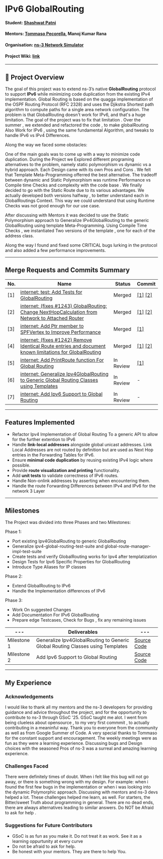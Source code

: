 # IPv6 GlobalRouting


#### Student: [Shashwat Patni](https://gitlab.com/sHasHh)
#### Mentors: [Tommaso Pecorella](https://gitlab.com/tommypec), Manoj Kumar Rana
#### Organisation: [ns-3 Network Simulator](https://www.nsnam.org/)
#### Project Wiki: [link](https://www.nsnam.org/wiki/GSOC2025Ipv6GlobalRouting)

---

## 📖 Project Overview

The goal of this project was to extend ns-3’s native **GlobalRouting** protocol to support **IPv6** while minimizing code duplication from the existing IPv4 implementation. Global Routing is based on the quagga implementation of the OSPF Routing Protocol (RFC 2328) and uses the Djikstra Shortest path algorithm to compute paths for a single area network configuration. The problem is that GlobalRouting doesn't work for IPv6, and that's a huge limitation. The goal of the project was to fix that limitation  . Over the summer , we extended and refactored the code , to make globalRouting Also Work for IPv6 , using the same fundamental Algorithm, and tweaks to handle IPv6 vs IPv4 Differences.


Along the way we faced some obstacles:

One of the main goals was to come up with a way to minimize code duplication.
During the Project we Explored different programing alternatives to the problem, namely static polymorphism vs dynamic vs a hybrid approach. Each Design came with its own Pros and Cons . We felt that Template Meta-Programming offerred the best alternative. The tradeoff between dynamic and Static Polymorphism was runtime Performance vs Compile time Checks and complexity with the code base . We finally decided to go with the Static Route due to its various advantages. 
We actually developed both versions halfway , to better understand each in GlobalRoutings Context. This way we could understand that using Runtime Checks was not good enough for our use case.

After discussing with Mentors it was decided to use the Static Polymorphism approach to Generalize IPv4GlobalRouting to the generic GlobalRouting using template Meta-Programming. Using Compile Time Checks , we instantiated Two versions of the template , one for each of the address class.


Along the way I found and fixed some CRITICAL bugs lurking in the protocol and also added a few performance improvements.

---

## Merge Requests and Commits Summary

| No. | Name | Status | Commit |
|-----|------|--------|--------|
| [1] | [internet: test: Add Tests for GlobalRouting](https://gitlab.com/nsnam/ns-3-dev/-/merge_requests/2471)     | Merged       |  [[1]](https://gitlab.com/nsnam/ns-3-dev/-/commit/d1134f2b43fe06e66cea4ef7b79e950024be6fdd?merge_request_iid=2471) [[2]](https://gitlab.com/nsnam/ns-3-dev/-/commit/91717fd8d107934d55a25d8cf6bca81cb1e21ee6?merge_request_iid=2471) |
| [2] | [internet: (fixes #1243) GlobalRouting: Change NextHopCalculation from Network to Attached Router](https://gitlab.com/nsnam/ns-3-dev/-/merge_requests/2483)       | Merged        | [[1]](https://gitlab.com/nsnam/ns-3-dev/-/commit/ad089436accb2781da2c0b40690725adf1433106?merge_request_iid=2483) [[2]](https://gitlab.com/nsnam/ns-3-dev/-/commit/5cc5c00619774e4e3f2a7fd5ef135a86eddbf2bb?merge_request_iid=2483)        |
| [3] | [internet: Add Ptr member to SPFVertex to Improve Performance](https://gitlab.com/nsnam/ns-3-dev/-/merge_requests/2498)      | Merged       | [[1]](https://gitlab.com/nsnam/ns-3-dev/-/commit/fb3510cee2c3b302706639f4a98aa00fe7bce4e6?merge_request_iid=2498)       |
| [4] | [internet: (fixes #1242) Remove Identical Route entries and document known limitations for GlobalRouting](https://gitlab.com/nsnam/ns-3-dev/-/merge_requests/2517)      | Merged       | [[1]](https://gitlab.com/nsnam/ns-3-dev/-/commit/3ff4a45e75aacf4f8e20f976d9b888df5d300600?merge_request_iid=2517) [[2]](https://gitlab.com/nsnam/ns-3-dev/-/commit/0984797a756f7a7158d383999f29e0091d1fe1cd?merge_request_iid=2517)      |
| [5] | [internet: Add PrintRoute function For Global Routing](https://gitlab.com/nsnam/ns-3-dev/-/merge_requests/2434)                            | In Review         | [[1]](https://gitlab.com/nsnam/ns-3-dev/-/commit/7bf68fc46dbf6a59b258758d54824df9ca723e3e?merge_request_iid=2434) |
| [6] | [internet: Generalize Ipv4GlobalRouting to Generic Global Routing Classes using Templates](https://gitlab.com/nsnam/ns-3-dev/-/merge_requests/2508) | In Review | - |
| [7] | [internet: Add Ipv6 Support to Global Routing](https://gitlab.com/nsnam/ns-3-dev/-/merge_requests/2530) | In Review | - |

---

## Features Implemented
- Refactor Ipv4 Implementation of Global Routing To a generic API to allow for the further extention to IPv6
- Handle **link-local addresses** alongside global unicast addresses. Link Local Addresses are not routed by definition but are used as Next Hop entries in the Forwarding Tables for IPv6.  
- Ensure **minimal code duplication** by reusing existing IPv4 logic where possible.  
- Provide **route visualization and printing** functionality.  
- Add **unit tests** to validate correctness of IPv6 routes.
- Handle Non-onlink addresses by asserting when encountering them.
- Handle the route Forwarding Differences between IPv4 and IPv6 for the network 3 Layer

---

## Milestones

The Project was divided into three Phases and two Milestones:

Phase 1:
- Port existing Ipv4GlobalRouting to generic GlobalRouting
- Generalize ipv4-global-routing-test-suite and global-route-manager-impl-test-suite
- Create tests and verify GlobalRouting works for Ipv4 after templatization
- Design Tests for Ipv6 Specific Properties for GlobalRouting
- Introduce Type Aliases for IP classes

Phase 2:

- Extend GlobalRouting to IPv6
- Handle the Implementation differences of IPv6

Phase 3:
- Work On suggested Changes
- Add Documentation For IPv6 GlobalRouting
- Prepare edge Testcases, Check for Bugs , fix any remaining issues


  
|---|Deliverables|---|
|-----|------|--------|
|Milestone 1| Generalize Ipv4GlobalRouting to Generic Global Routing Classes using Templates |[Source Code](https://gitlab.com/ShashwatPatni/IPv6GlobalRouting/-/tree/Milestone_1_GSoC)|
|Milestone 2| Add Ipv6 Support to Global Routing |[Source Code](https://gitlab.com/ShashwatPatni/IPv6GlobalRouting/-/tree/Milestone_2_Ipv6)|


---

## My Experience

### Acknowledgements

I would like to thank all my mentors and the ns-3 developers for providing guidance and advice throughout the project, and for the opportunity to contribute to ns-3 through GSoC '25.
GSoC taught me alot. I went from being  clueless about opensource , to my very first commmit , to actually contributing in a meaninful way. Thank you to everyone from the community as well as from Google Summer of Code. 
A very special thanks to Tommaso for the constant support and encouragement. The weekly meetings were as fun as they were a learning experience. Discussing bugs and Design choices with the seasoned Pros of ns-3 was a surreal and amazing learning experience.


### Challenges Faced

There were definitely  times of doubt. When i felt like this bug will not go away, or there is something wrong with my design. For example: when i found the first few bugs in the implementation or when i was looking into the dynamic Polymorphic approach. Discussing with mentors and ns-3 devs helped a lot. 
These challenges helped me learn, as well. For starters, the Bitter/sweet Truth about programming in general. There are no dead ends, there are always alternatives leading to similar answers. Do NOT be Afraid to ask for help . 

### Suggestions for Future Contributors

- GSoC is as fun as you make it. Do not treat it as work. See it as a learning oppurtunity at every curve
- Do not be afraid to ask for help.
- Be honest with your mentors. They are there to help You.

